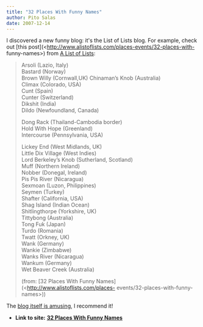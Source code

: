```yaml
---
title: "32 Places With Funny Names"
author: Pito Salas
date: 2007-12-14
---
```


I discovered a new funny blog: it's the List of Lists blog. For example, check
out [this post](<http://www.alistoflists.com/places-events/32-places-with-
funny-names>) from [A List of Lists](<http://www.alistoflists.com>):

> Arsoli (Lazio, Italy)  
> Bastard (Norway)  
> Brown Willy (Cornwall,UK) Chinaman’s Knob (Australia)  
> Climax (Colorado, USA)  
> Cunt (Spain)  
> Cunter (Switzerland)  
> Dikshit (India)  
> Dildo (Newfoundland, Canada)
>
> Dong Rack (Thailand-Cambodia border)  
> Hold With Hope (Greenland)  
> Intercourse (Pennsylvania, USA)
>
> Lickey End (West Midlands, UK)  
> Little Dix Village (West Indies)  
> Lord Berkeley’s Knob (Sutherland, Scotland)  
> Muff (Northern Ireland)  
> Nobber (Donegal, Ireland)  
> Pis Pis River (Nicaragua)  
> Sexmoan (Luzon, Philippines)  
> Seymen (Turkey)  
> Shafter (California, USA)  
> Shag Island (Indian Ocean)  
> Shitlingthorpe (Yorkshire, UK)  
> Tittybong (Australia)  
> Tong Fuk (Japan)  
> Turdo (Romania)  
> Twatt (Orkney, UK)  
> Wank (Germany)  
> Wankie (Zimbabwe)  
> Wanks River (Nicaragua)  
> Wankum (Germany)  
> Wet Beaver Creek (Australia)
>
> (from: [32 Places With Funny Names](<http://www.alistoflists.com/places-
> events/32-places-with-funny-names>))

The [blog itself is amusin](<http://www.alistoflists.com/>)g, I recommend it!


* **Link to site:** **[32 Places With Funny Names](None)**
